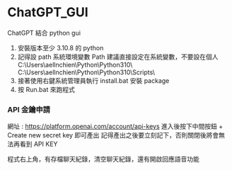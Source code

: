 # ChatGPT_GUI
ChatGPT 結合 python gui
1. 安裝版本至少 3.10.8 的 python 
2. 記得設 path 系統環境變數 Path 建議直接設定在系統變數，不要設在個人
C:\Users\aellnchien\Python\Python310\  
C:\Users\aellnchien\Python\Python310\Scripts\  
4. 接著使用右鍵系統管理員執行 install.bat 安裝 package
5. 按 Run.bat 來跑程式

### API 金鑰申請
網址 : https://platform.openai.com/account/api-keys
進入後按下中間按鈕 + Create new secret key 即可產出
記得產出之後要立刻記下，否則關閉後將會無法再看到 API KEY

程式右上角，有存檔聊天紀錄，清空聊天紀錄，還有開啟回應語音功能

